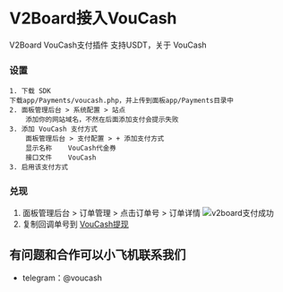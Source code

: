 # V2Board接入VouCash
V2Board VouCash支付插件 支持USDT，关于 VouCash

### 设置
```
1. 下载 SDK
下载app/Payments/voucash.php，并上传到面板app/Payments目录中
2. 面板管理后台 > 系统配置 > 站点 
    添加你的网站域名，不然在后面添加支付会提示失败
3. 添加 VouCash 支付方式
    面板管理后台 > 支付配置 > + 添加支付方式
    显示名称	VouCash代金券
    接口文件	VouCash
3. 启用该支付方式
```


### 兑现
1. 面板管理后台 > 订单管理 > 点击订单号 > 订单详情
![v2board支付成功](https://raw.githubusercontent.com/voucash/learncoins/master/images/v2board.png)
2. 复制回调单号到 [VouCash提现](https://voucash.com/reedem)

## 有问题和合作可以小飞机联系我们
 - telegram：@voucash